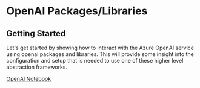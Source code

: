 # OpenAI Packages/Libraries

## Getting Started

Let's get started by showing how to interact with the Azure OpenAI service using openai packages and libraries. This will provide some insight into the configuration and setup that is needed to use one of these higher level abstraction frameworks.

[OpenAI Notebook](openai.ipynb)
